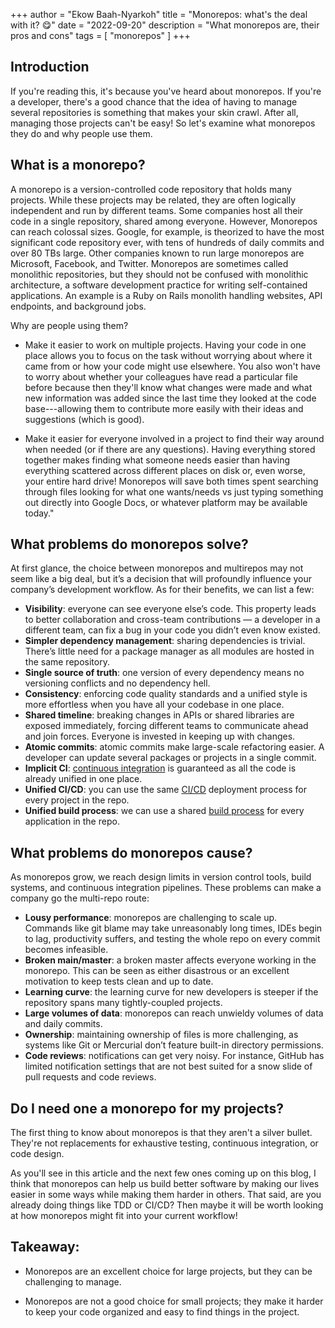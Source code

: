 +++
author = "Ekow Baah-Nyarkoh"
title = "Monorepos: what's the deal with it? 😋"
date = "2022-09-20"
description = "What monorepos are, their pros and cons"
tags = [
    "monorepos"
]
+++

## Introduction

If you're reading this, it's because you've heard about monorepos. If you're a developer, there's a good chance that the idea of having to manage several repositories is something that makes your skin crawl. After all, managing those projects can't be easy! So let's examine what monorepos they do and why people use them.

## What is a monorepo?

A monorepo is a version-controlled code repository that holds many projects. While these projects may be related, they are often logically independent and run by different teams.
Some companies host all their code in a single repository, shared among everyone. However, Monorepos can reach colossal sizes. Google, for example, is theorized to have the most significant code repository ever, with tens of hundreds of daily commits and over 80 TBs large. Other companies known to run large monorepos are Microsoft, Facebook, and Twitter.
Monorepos are sometimes called monolithic repositories, but they should not be confused with monolithic architecture, a software development practice for writing self-contained applications. An example is a Ruby on Rails monolith handling websites, API endpoints, and background jobs.

Why are people using them?

- Make it easier to work on multiple projects. Having your code in one place allows you to focus on the task without worrying about where it came from or how your code might use elsewhere. You also won't have to worry about whether your colleagues have read a particular file before because then they'll know what changes were made and what new information was added since the last time they looked at the code base---allowing them to contribute more easily with their ideas and suggestions (which is good).

- Make it easier for everyone involved in a project to find their way around when needed (or if there are any questions). Having everything stored together makes finding what someone needs easier than having everything scattered across different places on disk or, even worse, your entire hard drive! Monorepos will save both times spent searching through files looking for what one wants/needs vs just typing something out directly into Google Docs, or whatever platform may be available today."

## What problems do monorepos solve?

At first glance, the choice between monorepos and multirepos may not seem like a big deal, but it’s a decision that will profoundly influence your company’s development workflow. As for their benefits, we can list a few:

- **Visibility**: everyone can see everyone else’s code. This property leads to better collaboration and cross-team contributions — a developer in a different team, can fix a bug in your code you didn’t even know existed.
- **Simpler dependency management**: sharing dependencies is trivial. There’s little need for a package manager as all modules are hosted in the same repository.
- **Single source of truth**: one version of every dependency means no versioning conflicts and no dependency hell.
- **Consistency**: enforcing code quality standards and a unified style is more effortless when you have all your codebase in one place.
- **Shared timeline**: breaking changes in APIs or shared libraries are exposed immediately, forcing different teams to communicate ahead and join forces. Everyone is invested in keeping up with changes.
- **Atomic commits**: atomic commits make large-scale refactoring easier. A developer can update several packages or projects in a single commit.
- **Implicit CI**: [continuous integration](https://semaphoreci.com/continuous-integration) is guaranteed as all the code is already unified in one place.
- **Unified CI/CD**: you can use the same [CI/CD](https://semaphoreci.com/cicd) deployment process for every project in the repo.
- **Unified build process**: we can use a shared [build process](https://semaphoreci.com/blog/build-stage) for every application in the repo.

## What problems do monorepos cause?

As monorepos grow, we reach design limits in version control tools, build systems, and continuous integration pipelines. These problems can make a company go the multi-repo route:

- **Lousy performance**: monorepos are challenging to scale up. Commands like git blame may take unreasonably long times, IDEs begin to lag, productivity suffers, and testing the whole repo on every commit becomes infeasible.
- **Broken main/master**: a broken master affects everyone working in the monorepo. This can be seen as either disastrous or an excellent motivation to keep tests clean and up to date.
- **Learning curve**: the learning curve for new developers is steeper if the repository spans many tightly-coupled projects.
- **Large volumes of data**: monorepos can reach unwieldy volumes of data and daily commits.
- **Ownership**: maintaining ownership of files is more challenging, as systems like Git or Mercurial don’t feature built-in directory permissions.
- **Code reviews**: notifications can get very noisy. For instance, GitHub has limited notification settings that are not best suited for a snow slide of pull requests and code reviews.

## Do I need one a monorepo for my projects?

The first thing to know about monorepos is that they aren't a silver bullet. They're not replacements for exhaustive testing, continuous integration, or code design.

As you'll see in this article and the next few ones coming up on this blog, I think that monorepos can help us build better software by making our lives easier in some ways while making them harder in others. That said, are you already doing things like TDD or CI/CD? Then maybe it will be worth looking at how monorepos might fit into your current workflow!

## Takeaway:

- Monorepos are an excellent choice for large projects, but they can be challenging to manage.

- Monorepos are not a good choice for small projects; they make it harder to keep your code organized and easy to find things in the project.
